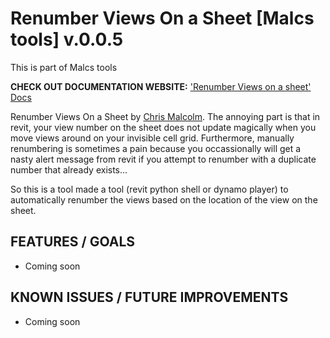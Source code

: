 Renumber Views On a Sheet [Malcs tools]  v.0.0.5
=============

This is part of Malcs tools

**CHECK OUT DOCUMENTATION WEBSITE:**
['Renumber Views on a sheet' Docs](http://chris-malcolm.com/projects/malcstools/p/renumber-views-on-a-sheet)

Renumber Views On a Sheet by [Chris Malcolm](http://chris-malcolm.com). The annoying part is that in revit, your view number on the sheet does not update magically when you move views around on your invisible cell grid. Furthermore, manually renumbering is sometimes a pain because you occassionally will get a nasty alert message from revit if you attempt to renumber with a duplicate number that already exists...

So this is a tool made a tool (revit python shell or dynamo player) to automatically renumber the views based on the location of the view on the sheet. 


FEATURES / GOALS
----------------
- Coming soon

KNOWN ISSUES / FUTURE IMPROVEMENTS
-----------------------------------
- Coming soon